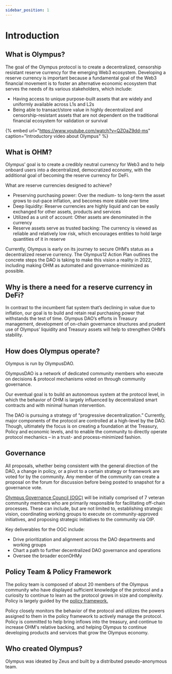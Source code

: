 ```yaml
---
sidebar_position: 1
---
```


# Introduction

## What is Olympus?

The goal of the Olympus protocol is to create a decentralized, censorship resistant reserve currency for the emerging Web3 ecosystem. Developing a reserve currency is important because a fundamental goal of the Web3 financial movement is to foster an alternative economic ecosystem that serves the needs of its various stakeholders, which include:

* Having access to unique purpose-built assets that are widely and uniformly available across L1s and L2s
* Being able to transact/store value in highly decentralized and censorship-resistant assets that are not dependent on the traditional financial ecosystem for validation or survival

{% embed url="https://www.youtube.com/watch?v=QZOaZ9dd-ms" caption="Introductory video about Olympus" %}

## What is OHM?

Olympus’ goal is to create a credibly neutral currency for Web3 and to help onboard users into a decentralized, democratized economy, with the additional goal of becoming the reserve currency for DeFi.

What are reserve currencies designed to achieve? 

* Preserving purchasing power: Over the medium- to long-term the asset grows to out-pace inflation, and becomes more stable over time
* Deep liquidity: Reserve currencies are highly liquid and can be easily exchanged for other assets, products and services
* Utilized as a unit of account: Other assets are denominated in the currency
* Reserve assets serve as trusted backing: The currency is viewed as reliable and relatively low risk, which encourages entities to hold large quantities of it in reserve

Currently, Olympus is early on its journey to secure OHM’s status as a decentralized reserve currency. The Olympus12 Action Plan outlines the concrete steps the DAO is taking to make this vision a reality in 2022, including making OHM as automated and governance-minimized as possible.

## Why is there a need for a reserve currency in DeFi?

In contrast to the incumbent fiat system that’s declining in value due to inflation, our goal is to build and retain real purchasing power that withstands the test of time. Olympus DAO’s efforts in Treasury management, development of on-chain governance structures and prudent use of Olympus’ liquidity and Treasury assets will help to strengthen OHM’s stability.

## How does Olympus operate?

Olympus is run by OlympusDAO.

OlympusDAO is a network of dedicated community members who execute on decisions & protocol mechanisms voted on through community governance. 

Our eventual goal is to build an autonomous system at the protocol level, in which the behavior of OHM is largely influenced by decentralized smart contracts and with minimal human intervention. 

The DAO is pursuing a strategy of “progressive decentralization.” Currently, major components of the protocol are controlled at a high-level by the DAO. Though, ultimately the focus is on creating a foundation at the Treasury, Policy and economic levels, and to enable the community to directly operate protocol mechanics – in a trust- and process-minimized fashion.  

## Governance

All proposals, whether being consistent with the general direction of the DAO, a change in policy, or a pivot to a certain strategy or framework are voted for by the community. Any member of the community can create a proposal on the forum for discussion before being posted to snapshot for a governance vote.

[Olympus Governance Council (OGC)](https://forum.olympusdao.finance/d/1156-oip-91-olympus-governance-council) will be initially comprised of 7 veteran community members who are primarily responsible for facilitating off-chain processes. These can include, but are not limited to, establishing strategic vision, coordinating working groups to execute on community-approved initiatives, and proposing strategic initiatives to the community via OIP.

Key deliverables for the OGC include:

* Drive prioritization and alignment across the DAO departments and working groups
* Chart a path to further decentralized DAO governance and operations
* Oversee the broader econOHMy

## Policy Team & Policy Framework

The policy team is composed of about 20 members of the Olympus community who have displayed sufficient knowledge of the protocol and a curiosity to continue to learn as the protocol grows in size and complexity. Policy is largely guided by the [policy framework.](https://forum.olympusdao.finance/d/622-oip-56-olympusdao-policy-framework-v2)

Policy closely monitors the behavior of the protocol and utilizes the powers assigned to them in the policy framework to actively manage the protocol. Policy is committed to help bring inflows into the treasury, and continue to increase OHM's relative backing, and helping Olympus to continue developing products and services that grow the Olympus economy.

## Who created Olympus?

Olympus was ideated by Zeus and built by a distributed pseudo-anonymous team.
